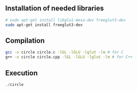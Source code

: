 ## Installation of needed libraries

```bash
# sudo apt-get install libglu1-mesa-dev freeglut3-dev
sudo apt-get install freeglut3-dev
```

## Compilation

```bash
gcc -o circle circle.c -lGL -lGLU -lglut -lm # for C
g++ -o circle circle.cpp -lGL -lGLU -lglut -lm # for C++
```

## Execution

```cpp
./circle
```